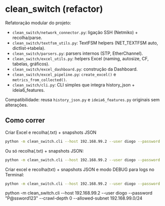 
# clean_switch (refactor)

Refatoração modular do projeto:

- `clean_switch/network_connector.py`: ligação SSH (Netmiko) + recolha/parse.
- `clean_switch/textfsm_utils.py`: TextFSM helpers (NET_TEXTFSM auto, dictlist→tabela).
- `clean_switch/parsers.py`: parsers internos (STP, EtherChannel).
- `clean_switch/excel_utils.py`: helpers Excel (naming, autosize, CF, tabelas, gráficos).
- `clean_switch/excel_dashboard.py`: construção da Dashboard.
- `clean_switch/excel_pipeline.py`: `create_excel()` e `metrics_from_collected()`.
- `clean_switch/cli.py`: CLI simples que integra history_json + ideia6_features.

Compatibilidade: reusa `history_json.py` e `ideia6_features.py` originais sem alterações.

## Como correr
Criar Excel e recolha(.txt) + snapshots JSON
```bash
python -m clean_switch.cli --host 192.168.99.2 --user diogo --password '***'
```

Ou só recolha(.txt) + snapshots JSON:
```bash
python -m clean_switch.cli --host 192.168.99.2 --user diogo --password '***' --no-excel
```

Criar excel e recolha(txt) + snapshots JSON e modo DEBUG para logs no Terminal:
```bash
python -m clean_switch.cli --host 192.168.99.2 --user diogo --password '***' --log DEBUG
```

python -m clean_switch.cli --host 192.168.99.2 --user diogo --password "P@ssword123" --crawl-depth 0 --allowed-subnet 192.168.99.0/24
